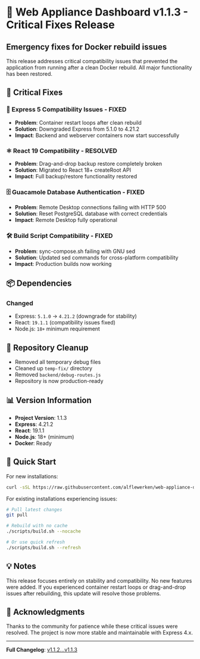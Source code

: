 # 🎉 Web Appliance Dashboard v1.1.3 - Critical Fixes Release

## Emergency fixes for Docker rebuild issues

This release addresses critical compatibility issues that prevented the application from running after a clean Docker rebuild. All major functionality has been restored.

## 🔧 Critical Fixes

### 🐛 Express 5 Compatibility Issues - FIXED
- **Problem**: Container restart loops after clean rebuild
- **Solution**: Downgraded Express from 5.1.0 to 4.21.2
- **Impact**: Backend and webserver containers now start successfully

### ⚛️ React 19 Compatibility - RESOLVED
- **Problem**: Drag-and-drop backup restore completely broken
- **Solution**: Migrated to React 18+ createRoot API
- **Impact**: Full backup/restore functionality restored

### 🗄️ Guacamole Database Authentication - FIXED
- **Problem**: Remote Desktop connections failing with HTTP 500
- **Solution**: Reset PostgreSQL database with correct credentials
- **Impact**: Remote Desktop fully operational

### 🛠️ Build Script Compatibility - FIXED
- **Problem**: sync-compose.sh failing with GNU sed
- **Solution**: Updated sed commands for cross-platform compatibility
- **Impact**: Production builds now working

## 📦 Dependencies

### Changed
- Express: `5.1.0` → `4.21.2` (downgrade for stability)
- React: `19.1.1` (compatibility issues fixed)
- Node.js: `18+` minimum requirement

## 🧹 Repository Cleanup
- Removed all temporary debug files
- Cleaned up `temp-fix/` directory
- Removed `backend/debug-routes.js`
- Repository is now production-ready

## 📊 Version Information
- **Project Version**: 1.1.3
- **Express**: 4.21.2
- **React**: 19.1.1
- **Node.js**: 18+ (minimum)
- **Docker**: Ready

## 🚀 Quick Start

For new installations:
```bash
curl -sSL https://raw.githubusercontent.com/alflewerken/web-appliance-dashboard/main/install.sh | bash
```

For existing installations experiencing issues:
```bash
# Pull latest changes
git pull

# Rebuild with no cache
./scripts/build.sh --nocache

# Or use quick refresh
./scripts/build.sh --refresh
```

## 💡 Notes

This release focuses entirely on stability and compatibility. No new features were added. If you experienced container restart loops or drag-and-drop issues after rebuilding, this update will resolve those problems.

## 🙏 Acknowledgments

Thanks to the community for patience while these critical issues were resolved. The project is now more stable and maintainable with Express 4.x.

---

**Full Changelog**: [v1.1.2...v1.1.3](https://github.com/alflewerken/web-appliance-dashboard/compare/v1.1.2...v1.1.3)
